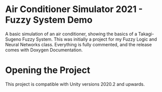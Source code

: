 # Air Conditioner Simulator 2021 - Fuzzy System Demo
A basic simulation of an air conditioner, showing the basics of a Takagi-Sugeno Fuzzy System.
This was initially a project for my Fuzzy Logic and Neural Networks class.
Everything is fully commented, and the release comes with Doxygen Documentation.

# Opening the Project
This project is compatible with Unity versions 2020.2 and upwards.